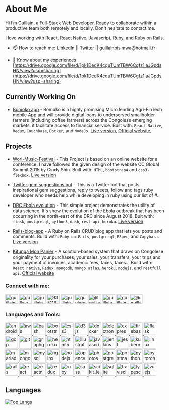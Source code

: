 # About Me

Hi I’m Guillain, a Full-Stack Web Developer. Ready to collaborate within a productive team both remotely and locally. Don't hesitate to contact me.

I love working with React, React Native, Javascript, Ruby, and Ruby on Rails.

- 📫 How to reach me: [LinkedIn](https://www.linkedin.com/in/guillain-bisimwa-8a8b7a7b/) || [Twitter](https://twitter.com/gullain_bisimwa) || guillainbisimwa@hotmail.fr

- 📄 Know about my experiences [https://drive.google.com/file/d/1pk1DedK4cquTUmTBW6Cgfz1iaJGpdsHN/view?usp=sharing](https://drive.google.com/file/d/1pk1DedK4cquTUmTBW6Cgfz1iaJGpdsHN/view?usp=sharing)

## Currently Working On

- [Bomoko app](https://github.com/guillainbisimwa/bomoko-app) - Bomoko is a highly promising Micro lending Agri-FinTech mobile App and will provide digital loans to underserved smallholder farmers (including coffee farmers) across the Congolese emerging markets. it facilitate access to financial service. Built with: `React Native`, `Redux`, `Couchbase`, `Docker`, and `NodeJs`.
  [Live version](https://play.google.com/store/apps/details?id=com.wezalab.bomoko), [Official website](http://bomoko-app.com/),

## Projects

- [Worl-Music-Festival](https://github.com/guillainbisimwa/Worl-Music-Festival) - This Project is based on an online website for a conference. I have followed the given design of the website CC Global Summit 2015 by Cindy Shin. Built with: `HTML`, `bootstrap4` and `css3-flexbox`.
  [Live version](https://guillainbisimwa.github.io/Worl-Music-Festival/)

- [Twitter gem suggestions bot](https://github.com/guillainbisimwa/Twitter-gem-suggestions-bot) - This is a Twitter bot that posts inspirational gem suggestions, reply to tweets, follow and tags ruby developer who needs help while developing in ruby using our list of #.

- [DRC Ebola evolution](https://github.com/guillainbisimwa/DRC-ebola-evolution) - This simple project demonstrates the utility of data science. It's show the evolution of the Ebola outbreak that has been occurring in the north-east of the DRC since August 2018. Buit with: `flask`, `postgresql`, `python3`, `dash`, `rest-api`, `heroku`.
  [Live version](https://drc-ebola-outbreak.herokuapp.com/)

- [Rails-blog-app](https://github.com/guillainbisimwa/members-only) - A Ruby on Rails CRUD blog app that lets you posts and comments. Build with: `Ruby on Rails`, `postgresql`, `RSpec`, and `Capybara`.
  [Live version](https://fierce-reaches-67219.herokuapp.com/)

- [Kitunga Mon Panier](https://kitungamonpanier.com/) - A solution-based system that draws on Congolese originality for your purchases, your sales, your transfers, your trips and your payment of invoices, academic fees, taxes, taxes... Build with: `React native`, `Redux`, `mongodb`, `mongo atlas`, `heroku`, `nodejs`, and `restfull api`.
  [Official website](https://kitungamonpanier.com/)

<h3 align="left">Connect with me:</h3>
<p align="left">
<a href="https://dev.to/guillainbisimwa" target="blank"><img align="center" src="https://cdn.jsdelivr.net/npm/simple-icons@3.0.1/icons/dev-dot-to.svg" alt="guillainbisimwa" height="30" width="40" /></a>
<a href="https://twitter.com/gullain_bisimwa" target="blank"><img align="center" src="https://cdn.jsdelivr.net/npm/simple-icons@3.0.1/icons/twitter.svg" alt="gullain_bisimwa" height="30" width="40" /></a>
<a href="https://linkedin.com/in/guillain-bisimwa" target="blank"><img align="center" src="https://cdn.jsdelivr.net/npm/simple-icons@3.0.1/icons/linkedin.svg" alt="guillain-bisimwa" height="30" width="40" /></a>
<a href="https://stackoverflow.com/users/9351183" target="blank"><img align="center" src="https://cdn.jsdelivr.net/npm/simple-icons@3.0.1/icons/stackoverflow.svg" alt="9351183" height="30" width="40" /></a>
<a href="https://kaggle.com/guillainbisimwa" target="blank"><img align="center" src="https://cdn.jsdelivr.net/npm/simple-icons@3.0.1/icons/kaggle.svg" alt="guillainbisimwa" height="30" width="40" /></a>
<a href="https://fb.com/guylarocheg" target="blank"><img align="center" src="https://cdn.jsdelivr.net/npm/simple-icons@3.0.1/icons/facebook.svg" alt="guylarocheg" height="30" width="40" /></a>
<a href="https://medium.com/@guillainbisimwa" target="blank"><img align="center" src="https://cdn.jsdelivr.net/npm/simple-icons@3.0.1/icons/medium.svg" alt="@guillainbisimwa" height="30" width="40" /></a>
<a href="https://www.hackerrank.com/guillainbisimwa" target="blank"><img align="center" src="https://cdn.jsdelivr.net/npm/simple-icons@3.0.1/icons/hackerrank.svg" alt="guillainbisimwa" height="30" width="40" /></a>
<a href="https://www.leetcode.com/guillainbisimwa" target="blank"><img align="center" src="https://cdn.jsdelivr.net/npm/simple-icons@3.0.1/icons/leetcode.svg" alt="guillainbisimwa" height="30" width="40" /></a>
<a href="https://www.hackerearth.com/@guillainbisimwa" target="blank"><img align="center" src="https://cdn.jsdelivr.net/npm/simple-icons@3.0.1/icons/hackerearth.svg" alt="@guillainbisimwa" height="30" width="40" /></a>
</p>

<h3 align="left">Languages and Tools:</h3>
<p align="left"> <a href="https://developer.android.com" target="_blank"> <img src="https://devicons.github.io/devicon/devicon.git/icons/android/android-original-wordmark.svg" alt="android" width="40" height="40"/> </a> <a href="https://aws.amazon.com" target="_blank"> <img src="https://devicons.github.io/devicon/devicon.git/icons/amazonwebservices/amazonwebservices-original-wordmark.svg" alt="aws" width="40" height="40"/> </a> <a href="https://www.gnu.org/software/bash/" target="_blank"> <img src="https://www.vectorlogo.zone/logos/gnu_bash/gnu_bash-icon.svg" alt="bash" width="40" height="40"/> </a> <a href="https://getbootstrap.com" target="_blank"> <img src="https://devicons.github.io/devicon/devicon.git/icons/bootstrap/bootstrap-plain.svg" alt="bootstrap" width="40" height="40"/> </a> <a href="https://www.w3schools.com/css/" target="_blank"> <img src="https://devicons.github.io/devicon/devicon.git/icons/css3/css3-original-wordmark.svg" alt="css3" width="40" height="40"/> </a> <a href="https://d3js.org/" target="_blank"> <img src="https://devicons.github.io/devicon/devicon.git/icons/d3js/d3js-original.svg" alt="d3js" width="40" height="40"/> </a> <a href="https://www.docker.com/" target="_blank"> <img src="https://devicons.github.io/devicon/devicon.git/icons/docker/docker-original-wordmark.svg" alt="docker" width="40" height="40"/> </a> <a href="https://www.electronjs.org" target="_blank"> <img src="https://devicons.github.io/devicon/devicon.git/icons/electron/electron-original.svg" alt="electron" width="40" height="40"/> </a> <a href="https://expressjs.com" target="_blank"> <img src="https://devicons.github.io/devicon/devicon.git/icons/express/express-original-wordmark.svg" alt="express" width="40" height="40"/> </a> <a href="https://firebase.google.com/" target="_blank"> <img src="https://www.vectorlogo.zone/logos/firebase/firebase-icon.svg" alt="firebase" width="40" height="40"/> </a> <a href="https://flask.palletsprojects.com/" target="_blank"> <img src="https://www.vectorlogo.zone/logos/pocoo_flask/pocoo_flask-icon.svg" alt="flask" width="40" height="40"/> </a> <a href="https://cloud.google.com" target="_blank"> <img src="https://www.vectorlogo.zone/logos/google_cloud/google_cloud-icon.svg" alt="gcp" width="40" height="40"/> </a> <a href="https://git-scm.com/" target="_blank"> <img src="https://www.vectorlogo.zone/logos/git-scm/git-scm-icon.svg" alt="git" width="40" height="40"/> </a> <a href="https://graphql.org" target="_blank"> <img src="https://www.vectorlogo.zone/logos/graphql/graphql-icon.svg" alt="graphql" width="40" height="40"/> </a> <a href="https://heroku.com" target="_blank"> <img src="https://www.vectorlogo.zone/logos/heroku/heroku-icon.svg" alt="heroku" width="40" height="40"/> </a> <a href="https://www.w3.org/html/" target="_blank"> <img src="https://devicons.github.io/devicon/devicon.git/icons/html5/html5-original-wordmark.svg" alt="html5" width="40" height="40"/> </a> <a href="https://www.adobe.com/in/products/illustrator.html" target="_blank"> <img src="https://www.vectorlogo.zone/logos/adobe_illustrator/adobe_illustrator-icon.svg" alt="illustrator" width="40" height="40"/> </a> <a href="https://developer.mozilla.org/en-US/docs/Web/JavaScript" target="_blank"> <img src="https://devicons.github.io/devicon/devicon.git/icons/javascript/javascript-original.svg" alt="javascript" width="40" height="40"/> </a> <a href="https://www.jenkins.io" target="_blank"> <img src="https://www.vectorlogo.zone/logos/jenkins/jenkins-icon.svg" alt="jenkins" width="40" height="40"/> </a> <a href="https://jestjs.io" target="_blank"> <img src="https://www.vectorlogo.zone/logos/jestjsio/jestjsio-icon.svg" alt="jest" width="40" height="40"/> </a> <a href="https://kubernetes.io" target="_blank"> <img src="https://www.vectorlogo.zone/logos/kubernetes/kubernetes-icon.svg" alt="kubernetes" width="40" height="40"/> </a> <a href="https://www.linux.org/" target="_blank"> <img src="https://devicons.github.io/devicon/devicon.git/icons/linux/linux-original.svg" alt="linux" width="40" height="40"/> </a> <a href="https://mariadb.org/" target="_blank"> <img src="https://www.vectorlogo.zone/logos/mariadb/mariadb-icon.svg" alt="mariadb" width="40" height="40"/> </a> <a href="https://www.mongodb.com/" target="_blank"> <img src="https://devicons.github.io/devicon/devicon.git/icons/mongodb/mongodb-original-wordmark.svg" alt="mongodb" width="40" height="40"/> </a> <a href="https://www.mysql.com/" target="_blank"> <img src="https://devicons.github.io/devicon/devicon.git/icons/mysql/mysql-original-wordmark.svg" alt="mysql" width="40" height="40"/> </a> <a href="https://www.nginx.com" target="_blank"> <img src="https://devicons.github.io/devicon/devicon.git/icons/nginx/nginx-original.svg" alt="nginx" width="40" height="40"/> </a> <a href="https://nodejs.org" target="_blank"> <img src="https://devicons.github.io/devicon/devicon.git/icons/nodejs/nodejs-original-wordmark.svg" alt="nodejs" width="40" height="40"/> </a> <a href="https://opencv.org/" target="_blank"> <img src="https://www.vectorlogo.zone/logos/opencv/opencv-icon.svg" alt="opencv" width="40" height="40"/> </a> <a href="https://www.photoshop.com/en" target="_blank"> <img src="https://devicons.github.io/devicon/devicon.git/icons/photoshop/photoshop-plain.svg" alt="photoshop" width="40" height="40"/> </a> <a href="https://www.postgresql.org" target="_blank"> <img src="https://devicons.github.io/devicon/devicon.git/icons/postgresql/postgresql-original-wordmark.svg" alt="postgresql" width="40" height="40"/> </a> <a href="https://postman.com" target="_blank"> <img src="https://www.vectorlogo.zone/logos/getpostman/getpostman-icon.svg" alt="postman" width="40" height="40"/> </a> <a href="https://www.python.org" target="_blank"> <img src="https://devicons.github.io/devicon/devicon.git/icons/python/python-original.svg" alt="python" width="40" height="40"/> </a> <a href="https://pytorch.org/" target="_blank"> <img src="https://www.vectorlogo.zone/logos/pytorch/pytorch-icon.svg" alt="pytorch" width="40" height="40"/> </a> <a href="https://rubyonrails.org" target="_blank"> <img src="https://devicons.github.io/devicon/devicon.git/icons/rails/rails-original-wordmark.svg" alt="rails" width="40" height="40"/> </a> <a href="https://reactjs.org/" target="_blank"> <img src="https://devicons.github.io/devicon/devicon.git/icons/react/react-original-wordmark.svg" alt="react" width="40" height="40"/> </a> <a href="https://reactnative.dev/" target="_blank"> <img src="https://reactnative.dev/img/header_logo.svg" alt="reactnative" width="40" height="40"/> </a> <a href="https://redux.js.org" target="_blank"> <img src="https://devicons.github.io/devicon/devicon.git/icons/redux/redux-original.svg" alt="redux" width="40" height="40"/> </a> <a href="https://www.ruby-lang.org/en/" target="_blank"> <img src="https://devicons.github.io/devicon/devicon.git/icons/ruby/ruby-original-wordmark.svg" alt="ruby" width="40" height="40"/> </a> <a href="https://sass-lang.com" target="_blank"> <img src="https://devicons.github.io/devicon/devicon.git/icons/sass/sass-original.svg" alt="sass" width="40" height="40"/> </a> <a href="https://scikit-learn.org/" target="_blank"> <img src="https://upload.wikimedia.org/wikipedia/commons/0/05/Scikit_learn_logo_small.svg" alt="scikit_learn" width="40" height="40"/> </a> <a href="https://www.sqlite.org/" target="_blank"> <img src="https://www.vectorlogo.zone/logos/sqlite/sqlite-icon.svg" alt="sqlite" width="40" height="40"/> </a> <a href="https://travis-ci.org" target="_blank"> <img src="https://www.vectorlogo.zone/logos/travis-ci/travis-ci-icon.svg" alt="travisci" width="40" height="40"/> </a> <a href="https://www.typescriptlang.org/" target="_blank"> <img src="https://devicons.github.io/devicon/devicon.git/icons/typescript/typescript-original.svg" alt="typescript" width="40" height="40"/> </a> <a href="https://vuejs.org/" target="_blank"> <img src="https://devicons.github.io/devicon/devicon.git/icons/vuejs/vuejs-original-wordmark.svg" alt="vuejs" width="40" height="40"/> </a> </p>

## Languages

[![Top Langs](https://github-readme-stats.vercel.app/api/top-langs/?username=guillainbisimwa&layout=compact&langs_count=7)](https://github.com/guillainbisimwa)
